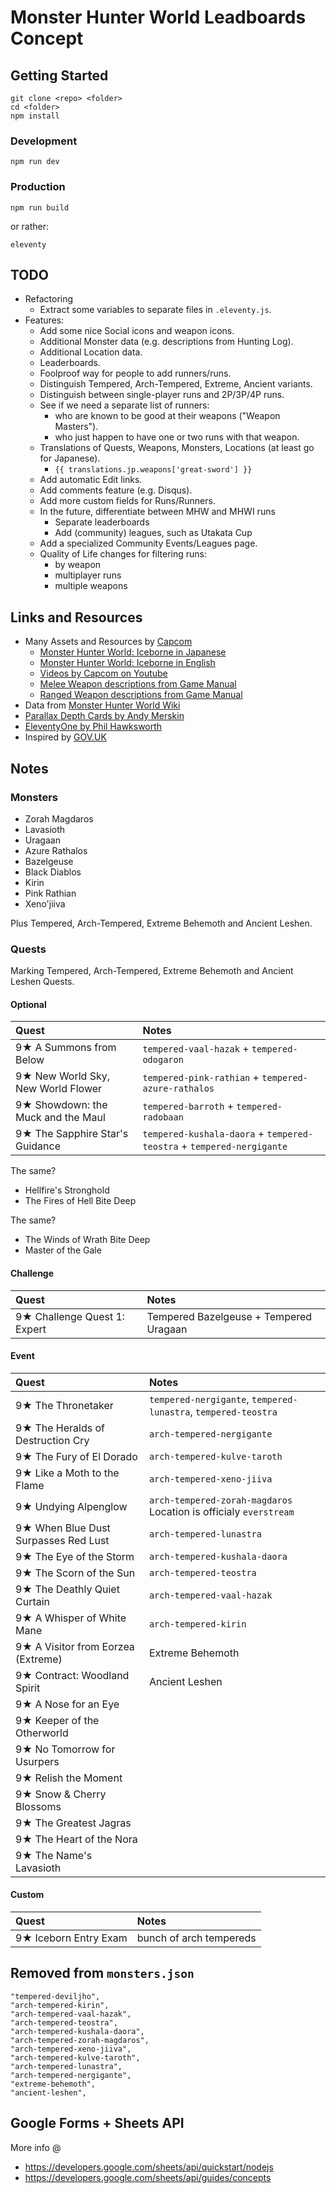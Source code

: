 # Monster Hunter World Leadboards Concept

## Getting Started

```
git clone <repo> <folder>
cd <folder>
npm install
```

### Development

```
npm run dev
```

### Production

```
npm run build
```

or rather:

```
eleventy
```

## TODO

- Refactoring
    - Extract some variables to separate files in `.eleventy.js`.
- Features:
    - Add some nice Social icons and weapon icons.
    - Additional Monster data (e.g. descriptions from Hunting Log).
    - Additional Location data.
    - Leaderboards.
    - Foolproof way for people to add runners/runs.
    - Distinguish Tempered, Arch-Tempered, Extreme, Ancient variants.
    - Distinguish between single-player runs and 2P/3P/4P runs.
    - See if we need a separate list of runners:
        - who are known to be good at their weapons ("Weapon Masters").
        - who just happen to have one or two runs with that weapon.
    - Translations of Quests, Weapons, Monsters, Locations (at least go for Japanese).
        - `{{ translations.jp.weapons['great-sword'] }}`
    - Add automatic Edit links.
    - Add comments feature (e.g. Disqus).
    - Add more custom fields for Runs/Runners.
    - In the future, differentiate between MHW and MHWI runs
        - Separate leaderboards
        - Add (community) leagues, such as Utakata Cup
    - Add a specialized Community Events/Leagues page.
    - Quality of Life changes for filtering runs:
        - by weapon
        - multiplayer runs
        - multiple weapons


## Links and Resources

- Many Assets and Resources by [Capcom](http://www.capcom.co.jp/)
    - [Monster Hunter World: Iceborne in Japanese](http://www.capcom.co.jp/monsterhunter/world-iceborne/)
    - [Monster Hunter World: Iceborne in English](https://www.monsterhunter.com/world-iceborne/)
    - [Videos by Capcom on Youtube](https://www.youtube.com/user/CapcomChannel/videos)
    - [Melee Weapon descriptions from Game Manual](http://game.capcom.com/manual/MHW_PC/en/steam/page/8/1)
    - [Ranged Weapon descriptions from Game Manual](http://game.capcom.com/manual/MHW_PC/en/steam/page/9/1)
- Data from [Monster Hunter World Wiki](https://monsterhunterworld.wiki.fextralife.com/)
- [Parallax Depth Cards by Andy Merskin](https://codepen.io/andymerskin/pen/XNMWvQ)
- [EleventyOne by Phil Hawksworth](https://github.com/philhawksworth/eleventyone)
- Inspired by [GOV.UK](https://www.gov.uk)


## Notes

### Monsters

- Zorah Magdaros
- Lavasioth
- Uragaan
- Azure Rathalos
- Bazelgeuse
- Black Diablos
- Kirin
- Pink Rathian
- Xeno'jiiva

Plus Tempered, Arch-Tempered, Extreme Behemoth and Ancient Leshen.

### Quests

Marking Tempered, Arch-Tempered, Extreme Behemoth and Ancient Leshen Quests.

#### Optional

|Quest | Notes |
|:---|:---|
| 9★ A Summons from Below            | `tempered-vaal-hazak` + `tempered-odogaron` |
| 9★ New World Sky, New World Flower | `tempered-pink-rathian` + `tempered-azure-rathalos` |
| 9★ Showdown: the Muck and the Maul | `tempered-barroth` + `tempered-radobaan` |
| 9★ The Sapphire Star's Guidance    | `tempered-kushala-daora` + `tempered-teostra` + `tempered-nergigante` |

The same?

- Hellfire's Stronghold
- The Fires of Hell Bite Deep

The same?

- The Winds of Wrath Bite Deep
- Master of the Gale


#### Challenge

|Quest | Notes |
|:---|:---|
| 9★ Challenge Quest 1: Expert | Tempered Bazelgeuse + Tempered Uragaan |


#### Event

|Quest | Notes |
|:---|:---|
| 9★ The Thronetaker | `tempered-nergigante`, `tempered-lunastra`, `tempered-teostra` |
| 9★ The Heralds of Destruction Cry | `arch-tempered-nergigante` |
| 9★ The Fury of El Dorado | `arch-tempered-kulve-taroth` |
| 9★ Like a Moth to the Flame | `arch-tempered-xeno-jiiva` |
| 9★ Undying Alpenglow | `arch-tempered-zorah-magdaros` Location is officialy `everstream` |
| 9★ When Blue Dust Surpasses Red Lust | `arch-tempered-lunastra` |
| 9★ The Eye of the Storm | `arch-tempered-kushala-daora` |
| 9★ The Scorn of the Sun | `arch-tempered-teostra` |
| 9★ The Deathly Quiet Curtain | `arch-tempered-vaal-hazak` |
| 9★ A Whisper of White Mane | `arch-tempered-kirin` |
| 9★ A Visitor from Eorzea (Extreme) | Extreme Behemoth |
| 9★ Contract: Woodland Spirit | Ancient Leshen |
| 9★ A Nose for an Eye | |
| 9★ Keeper of the Otherworld| |
| 9★ No Tomorrow for Usurpers| |
| 9★ Relish the Moment| |
| 9★ Snow & Cherry Blossoms | |
| 9★ The Greatest Jagras | |
| 9★ The Heart of the Nora | |
| 9★ The Name's Lavasioth | |





#### Custom

|Quest | Notes |
|:---|:---|
| 9★ Iceborn Entry Exam | bunch of arch tempereds |


## Removed from `monsters.json`

```
"tempered-deviljho",
"arch-tempered-kirin",
"arch-tempered-vaal-hazak",
"arch-tempered-teostra",
"arch-tempered-kushala-daora",
"arch-tempered-zorah-magdaros",
"arch-tempered-xeno-jiiva",
"arch-tempered-kulve-taroth",
"arch-tempered-lunastra",
"arch-tempered-nergigante",
"extreme-behemoth",
"ancient-leshen",
```


## Google Forms + Sheets API

More info @

- https://developers.google.com/sheets/api/quickstart/nodejs
- https://developers.google.com/sheets/api/guides/concepts
